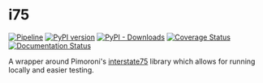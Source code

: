 # i75

[![Pipeline](https://github.com/andrewjw/i75/actions/workflows/build.yaml/badge.svg)](https://github.com/andrewjw/i75/actions/workflows/build.yaml)
[![PyPI version](https://badge.fury.io/py/i75.svg)](https://pypi.org/project/i75/)
[![PyPI - Downloads](https://img.shields.io/pypi/dm/i75)](https://pypi.org/project/i75/)
[![Coverage Status](https://coveralls.io/repos/github/andrewjw/i75/badge.svg?branch=main)](https://coveralls.io/github/andrewjw/i75?branch=main)
[![Documentation Status](https://readthedocs.org/projects/i75/badge/?version=latest)](https://i75.readthedocs.io/en/latest/?badge=latest)

A wrapper around Pimoroni's [interstate75](https://github.com/pimoroni/pimoroni-pico/blob/main/micropython/modules_py/interstate75.md) library which allows for running locally and easier testing.
